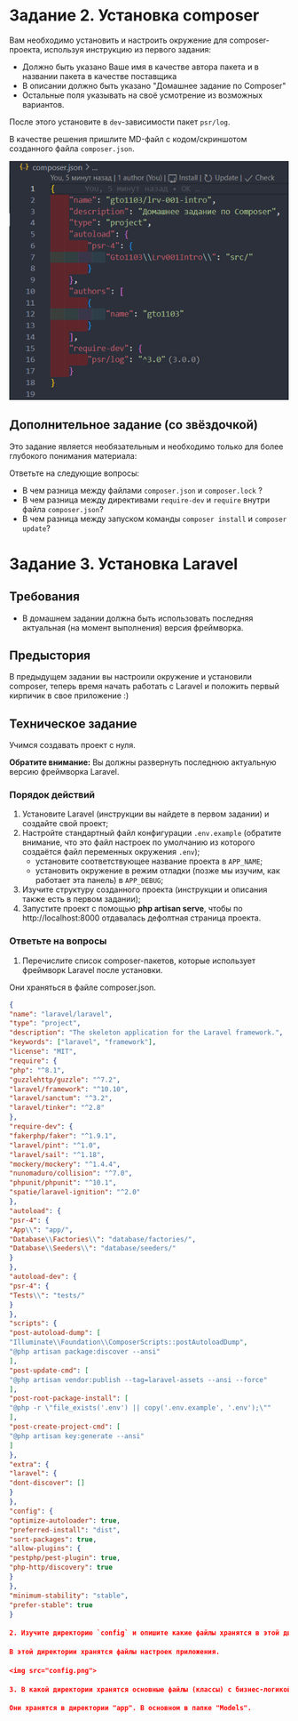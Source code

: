 # Задание 2. Установка composer

Вам необходимо установить и настроить окружение для composer-проекта, используя инструкцию из первого задания:

- Должно быть указано Ваше имя в качестве автора пакета и в названии пакета в качестве поставщика
- В описании должно быть указано "Домашнее задание по Composer"
- Остальные поля указывать на своё усмотрение из возможных вариантов.

После этого установите в `dev`-зависимости пакет `psr/log`.

В качестве решения пришлите MD-файл с кодом/скриншотом созданного файла `composer.json`.

<img src="composer-json.png">

## Дополнительное задание (со звёздочкой)

Это задание является необязательным и необходимо только для более глубокого понимания материала:

Ответьте на следующие вопросы:

- В чем разница между файлами `composer.json` и `composer.lock` ?
- В чем разница между директивами `require-dev` и `require` внутри файла `composer.json`?
- В чем разница между запуском команды `composer install` и `composer update`?

# Задание 3. Установка Laravel

## Требования

- В домашнем задании должна быть использовать последняя актуальная (на момент выполнения) версия фреймворка.

## Предыстория

В предыдущем задании вы настроили окружение и установили composer, теперь время начать работать с Laravel
и положить первый кирпичик в свое приложение :)

## Техническое задание

Учимся создавать проект с нуля.

**Обратите внимание:** Вы должны развернуть последнюю актуальную версию фреймворка Laravel.

### Порядок действий

1. Установите Laravel (инструкции вы найдете в первом задании) и создайте свой проект;
2. Настройте стандартный файл конфигурации `.env.example` (обратите внимание, что это файл настроек по умолчанию из которого создаётся файл переменных окружения `.env`);
   - установите соответствующее название проекта в `APP_NAME`;
   - установить окружение в режим отладки (позже мы изучим, как работает эта панель) в `APP_DEBUG`;
3. Изучите структуру созданного проекта (инструкции и описания также есть в первом задании);
4. Запустите проект с помощью **php artisan serve**, чтобы по http://localhost:8000 отдавалась дефолтная страница проекта.

### Ответьте на вопросы

1. Перечислите список composer-пакетов, которые использует фреймворк Laravel после установки.

Они храняться в файле composer.json.

```json
{
"name": "laravel/laravel",
"type": "project",
"description": "The skeleton application for the Laravel framework.",
"keywords": ["laravel", "framework"],
"license": "MIT",
"require": {
"php": "^8.1",
"guzzlehttp/guzzle": "^7.2",
"laravel/framework": "^10.10",
"laravel/sanctum": "^3.2",
"laravel/tinker": "^2.8"
},
"require-dev": {
"fakerphp/faker": "^1.9.1",
"laravel/pint": "^1.0",
"laravel/sail": "^1.18",
"mockery/mockery": "^1.4.4",
"nunomaduro/collision": "^7.0",
"phpunit/phpunit": "^10.1",
"spatie/laravel-ignition": "^2.0"
},
"autoload": {
"psr-4": {
"App\\": "app/",
"Database\\Factories\\": "database/factories/",
"Database\\Seeders\\": "database/seeders/"
}
},
"autoload-dev": {
"psr-4": {
"Tests\\": "tests/"
}
},
"scripts": {
"post-autoload-dump": [
"Illuminate\\Foundation\\ComposerScripts::postAutoloadDump",
"@php artisan package:discover --ansi"
],
"post-update-cmd": [
"@php artisan vendor:publish --tag=laravel-assets --ansi --force"
],
"post-root-package-install": [
"@php -r \"file_exists('.env') || copy('.env.example', '.env');\""
],
"post-create-project-cmd": [
"@php artisan key:generate --ansi"
]
},
"extra": {
"laravel": {
"dont-discover": []
}
},
"config": {
"optimize-autoloader": true,
"preferred-install": "dist",
"sort-packages": true,
"allow-plugins": {
"pestphp/pest-plugin": true,
"php-http/discovery": true
}
},
"minimum-stability": "stable",
"prefer-stable": true
}

2. Изучите директорию `config` и опишите какие файлы хранятся в этой директории.

В этой директории хранятся файлы настроек приложения.

<img src="config.png">

3. В какой директории хранятся основные файлы (классы) с бизнес-логикой приложения?

Они хранятся в директории "арр". В основном в папке "Models".
